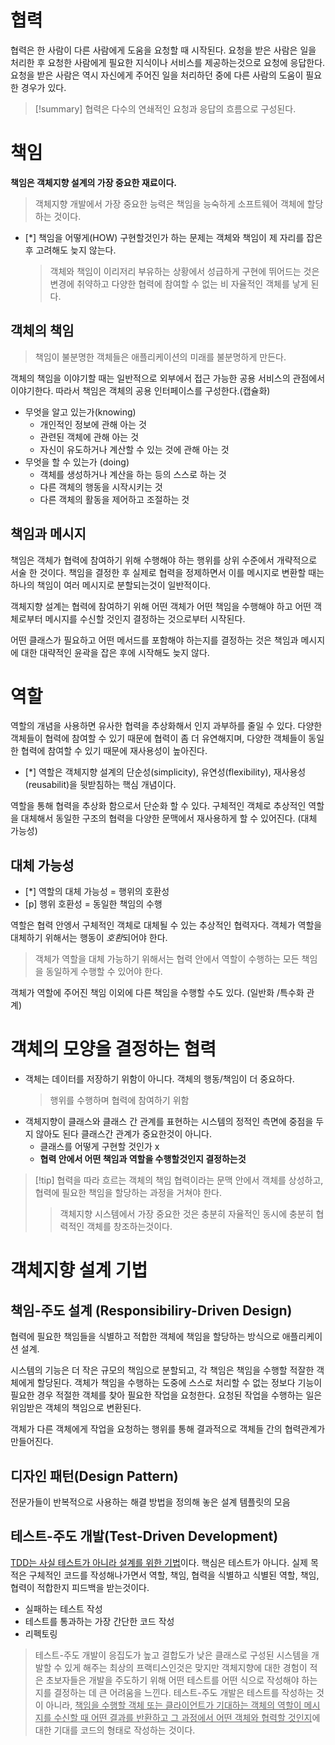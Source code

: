 # 협력

협력은 한 사람이 다른 사람에게 도움을 요청할 때 시작된다. 요청을 받은 사람은 일을 처리한 후 요청한 사람에게 필요한 지식이나 서비스를 제공하는것으로 요청에 응답한다. 요청을 받은 사람은 역시 자신에게 주어진 일을 처리하던 중에 다른 사람의 도움이 필요한 경우가 있다.

>[!summary] 협력은 다수의 연쇄적인 요청과 응답의 흐름으로 구성된다.

# 책임

**책임은 객체지향 설계의 가장 중요한 재료이다.**
> 객체지향 개발에서 가장 중요한 능력은 책임을 능숙하게 소프트웨어 객체에 할당하는 것이다.

- [*] 책임을 어떻게(HOW) 구현할것인가 하는 문제는 객체와 책임이 제 자리를 잡은 후 고려해도 늦지 않는다.
	> 객체와 책임이 이리저리 부유하는 상황에서 성급하게 구현에 뛰어드는 것은 변경에 취약하고 다양한 협력에 참여할 수 없는 비 자율적인 객체를 낳게 된다.
	
## 객체의 책임

> 책임이 불분명한 객체들은 애플리케이션의 미래를 불분명하게 만든다.

객체의 책임을 이야기할 때는 일반적으로 외부에서 접근 가능한 공용 서비스의 관점에서 이야기한다.
따라서 책임은 객체의 공용 인터페이스를 구성한다.(캡슐화)

- 무엇을 알고 있는가(knowing)
	- 개인적인 정보에 관해 아는 것
	- 관련된 객체에 관해 아는 것
	- 자신이 유도하거나 계산할 수 있는 것에 관해 아는 것
- 무엇을 할 수 있는가 (doing)
	- 객체를 생성하거나 계산을 하는 등의 스스로 하는 것
	- 다른 객체의 행동을 시작시키는 것
	- 다른 객체의 활동을 제어하고 조절하는 것

## 책임과 메시지

책임은 객체가 협력에 참여하기 위해 수행해야 하는 행위를 상위 수준에서 개략적으로 서술 한 것이다.
책임을 결정한 후 실제로 협력을 정제하면서 이를 메시지로 변환할 때는 하나의 책임이 여러 메시지로 분할되는것이 일반적이다.

객체지향 설계는 협력에 참여하기 위해 어떤 객체가 어떤 책임을 수행해야 하고 어떤 객체로부터 메시지를 수신할 것인지 결정하는 것으로부터 시작된다.

어떤 클래스가 필요하고 어떤 메서드를 포함해야 하는지를 결정하는 것은 책임과 메시지에 대한 대략적인 윤곽을 잡은 후에 시작해도 늦지 않다.

# 역할

역할의 개념을 사용하면 유사한 협력을 추상화해서 인지 과부하를 줄일 수 있다.
다양한 객체들이 협력에 참여할 수 있기 때문에 협력이 좀 더 유연해지며, 다양한 객체들이 동일한 협력에 참여할 수 있기 때문에 재사용성이 높아진다.

- [*] 역할은 객체지향 설계의 단순성(simplicity), 유연성(flexibility), 재사용성(reusabilit)을 뒷받침하는 핵심 개념이다.

역할을 통해 협력을 추상화 함으로서 단순화 할 수 있다.
구체적인 객체로 추상적인 역할을 대체해서 동일한 구조의 협력을 다양한 문맥에서 재사용하게 할 수 있어진다. (대체 가능성)

## 대체 가능성

- [*] 역할의 대체 가능성 = 행위의 호환성
- [p] 행위 호환성 = 동일한 책임의 수행

역할은 협력 안엥서 구체적인 객체로 대체될 수 있는 추상적인 협력자다. 객체가 역할을 대체하기 위해서는 행동이 *호환*되어야 한다.
> 객체가 역할을 대체 가능하기 위해서는 협력 안에서 역할이 수행하는 모든 책임을 동일하게 수행할 수 있어야 한다.

객체가 역할에 주어진 책임 이외에 다른 책임을 수행할 수도 있다. (일반화 /특수화 관계)

# 객체의 모양을 결정하는 협력

- 객체는 데이터를 저장하기 위함이 아니다.
	객체의 행동/책임이 더 중요하다.
	> 행위를 수행하며 협력에 참여하기 위함
- 객체지향이 클래스와 클래스 간 관계를 표현하는 시스템의 정적인 측면에 중점을 두지 않아도 된다
	클래스간 관계가 중요한것이 아니다.
	- 클래스를 어떻게 구현할 것인가 x
	- **협력 안에서 어떤 책임과 역할을 수행할것인지 결정하는것**

> [!tip] 협력을 따라 흐르는 객체의 책임
> 협력이라는 문맥 안에서 객체를 상성하고, 협력에 필요한 책임을 할당하는 과정을 거쳐야 한다.
> >객체지향 시스템에서 가장 중요한 것은 충분히 자율적인 동시에 충분히 협력적인 객체를 창조하는것이다.

# 객체지향 설계 기법
 
## 책임-주도 설계 (Responsibiliry-Driven Design)

협력에 필요한 책임들을 식별하고 적합한 객체에 책임을 할당하는 방식으로 애플리케이션 설계.

시스템의 기능은 더 작은 규모의 책임으로 분할되고, 각 책임은 책임을 수행할 적잘한 객체에게 할당된다. 객체가 책임을 수행하는 도중에 스스로 처리할 수 없는 정보다 기능이 필요한 경우 적절한 객체를 찾아 필요한 작업을 요청한다.
요청된 작업을 수행하는 일은 위임받은 객체의 책임으로 변환된다.

객체가 다른 객체에게 작업을 요청하는 행위를 통해 결과적으로 객체들 간의 협력관계가 만들어진다.

## 디자인 패턴(Design Pattern)

전문가들이 반복적으로 사용하는 해결 방법을 정의해 놓은 설계 템플릿의 모음

## 테스트-주도 개발(Test-Driven Development)

<u>TDD는 사실 테스트가 아니라 설계를 위한 기법</u>이다. 핵심은 테스트가 아니다. 실제 목적은 구체적인 코드를 작성해나가면서 역할, 책임, 협력을 식별하고 식별된 역할, 책임, 협력이 적합한지 피드백을 받는것이다.

- 실패하는 테스트 작성
- 테스트를 통과하는 가장 간단한 코드 작성
- 리펙토링

> 테스트-주도 개발이 응집도가 높고 결합도가 낮은 클래스로 구성된 시스템을 개발할 수 있게 해주는 최상의 프랙티스인것은 맞지만 객체지향에 대한 경험이 적은 초보자들은 개발을 주도하기 위해 어떤 테스트를 어떤 식으로 작성해야 하는지를 결정하는 데 큰 어려움을 느낀다.
> 	테스트-주도 개발은 테스트를 작성하는 것이 아니라, <u>책임을 수행할 객체 또는 클라이언트가 기대하는 객체의 역할이 메시지를 수신할 때 어떤 결과를 반환하고 그 과정에서 어떤 객체와 협력할 것인지</u>에 대한 기대를 코드의 형태로 작성하는 것이다.

